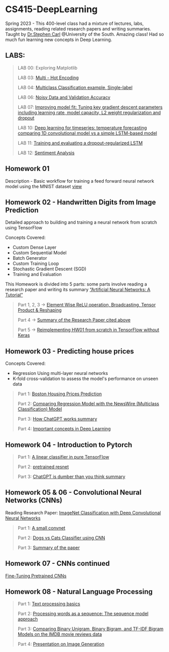 # CS415-DeepLearning
Spring 2023 - This 400-level class had a mixture of lectures, labs, assignments, reading related research papers and writing summaries. Taught by [Dr.Stephen Carl](https://scarl.sewanee.edu/) @University of the South. Amazing class! Had so much fun learning new concepts in Deep Learning.

## LABS:

>LAB 00: Exploring Matplotlib
>
>LAB 03: [Multi - Hot Encoding](https://github.com/roshpdl/cs415-deep-learning/blob/main/LABS/LAB%2003/LAB03.ipynb)
>
>LAB 04: [Multiclass Classification example, Single-label](https://github.com/roshpdl/cs415-deep-learning/blob/main/LABS/LAB%2004/LAB04_%20Roshan%20Poudel.ipynb)
>
>LAB 06: [Noisy Data and Validation Accuracy](https://github.com/roshpdl/cs415-deep-learning/blob/main/LABS/LAB%2006/LAB_06_Roshan.ipynb)
>
>LAB 07: [Improving model fit: Tuning key gradient descent parameters including learning rate, model capacity, L2 weight regularization and dropout](https://github.com/roshpdl/cs415-deep-learning/blob/main/LABS/LAB07/LAB07.ipynb)
>
>LAB 10: [Deep learning for timeseries: temperature forecasting comparing 1D convolutional model vs a simple LSTM-based model](https://github.com/roshpdl/cs415-deep-learning/blob/main/LABS/LAB10/LAB_10_.ipynb)
>
>LAB 11: [Training and evaluating a dropout-regularized LSTM](https://github.com/roshpdl/cs415-deep-learning/blob/main/LABS/LAB11/LAB11.ipynb)
>
>LAB 12: [Sentiment Analysis](https://github.com/roshpdl/cs415-deep-learning/blob/main/LABS/LAB12/LAB12.ipynb)

## Homework 01
Description - Basic workflow for training a feed forward neural network model using the MNIST dataset
[view](https://github.com/roshpdl/cs415-deep-learning/blob/main/Homeworks/Homework_07/Homework_7.ipynb)

## Homework 02 - Handwritten Digits from Image Prediction
Detailed approach to building and training a neural network from scratch using TensorFlow

Concepts Covered: 
- Custom Dense Layer
- Custom Sequential Model
- Batch Generator
- Custom Training Loop
- Stochastic Gradient Descent (SGD)
- Training and Evaluation

This Homework is divided into 5 parts: some parts involve reading a research paper and writing its summary [“Artificial Neural Networks: A Tutorial”](https://ieeexplore.ieee.org/document/485891)

> Part 1, 2, 3 -> [Element Wise ReLU operation, Broadcasting, Tensor Product & Reshaping](https://github.com/roshpdl/cs415-deep-learning/blob/main/Homeworks/Homework_2/HW2_upto_part3.ipynb)
> 
> Part 4 -> [Summary of the Research Paper cited above](https://github.com/roshpdl/cs415-deep-learning/blob/main/Homeworks/Homework_2/ANN_summary.pdf)
> 
> Part 5 -> [Reimplementing HW01 from scratch in TensorFlow without Keras](https://github.com/roshpdl/cs415-deep-learning/blob/main/Homeworks/Homework_2/HW2_part5.ipynb)

## Homework 03 - Predicting house prices
Concepts Covered:
- Regression Using multi-layer neural networks
- K-fold cross-validation to assess the model's performance on unseen data

> Part 1: [Boston Housing Prices Prediction](https://github.com/roshpdl/cs415-deep-learning/blob/main/Homeworks/Homework_3/Homework%233P1.ipynb)
> 
> Part 2: [Comparing Regression Model with the NewsWire (Multiclass Classification) Model](https://github.com/roshpdl/cs415-deep-learning/blob/main/Homeworks/Homework_3/HW%233P2.ipynb)
> 
> Part 3: [How ChatGPT works summary](https://github.com/roshpdl/cs415-deep-learning/blob/main/Homeworks/Homework_3/HW%233P3-RP.pdf)
> 
> Part 4: [Important concepts in Deep Learning](https://github.com/roshpdl/cs415-deep-learning/blob/main/Homeworks/Homework_3/ROSHAN%20POUDEL%20-%20HW%233%20Problem%204.pdf)


## Homework 04 - Introduction to Pytorch

>Part 1: [A linear classifier in pure TensorFlow](https://github.com/roshpdl/cs415-deep-learning/blob/main/Homeworks/Homework_4/HW_4P1.ipynb)
>
>Part 2: [pretrained resnet](https://github.com/roshpdl/cs415-deep-learning/blob/main/Homeworks/Homework_4/HW_4P2.ipynb)
>
>Part 3: [ChatGPT is dumber than you think summary](https://github.com/roshpdl/cs415-deep-learning/blob/main/Homeworks/Homework_4/HW_4P3.pdf)


## Homework 05 & 06 - Convolutional Neural Networks (CNNs)

Reading Research Paper: [ImageNet Classification with Deep Convolutional Neural Networks](https://proceedings.neurips.cc/paper/4824-imagenet-classification-with-deep-convolutional-neural-networks.pdf)

> Part 1: [A small convnet](https://github.com/roshpdl/cs415-deep-learning/blob/main/Homeworks/Homework_5_6/Problem1/HW_5_(MNIST_CNN).ipynb)
>
> Part 2: [Dogs vs Cats Classifier using CNN](https://github.com/roshpdl/cs415-deep-learning/blob/main/Homeworks/Homework_5_6/Problem2/HW_5_6_Dogs_vs_Cats_CNN.ipynb)
>
> Part 3: [Summary of the paper](https://github.com/roshpdl/cs415-deep-learning/blob/main/Homeworks/Homework_5_6/Written%20Summary/HW5_6%20CS415.pdf)


## Homework 07 - CNNs continued

[Fine-Tuning Pretrained CNNs](https://github.com/roshpdl/cs415-deep-learning/blob/main/Homeworks/Homework_07/Homework_7.ipynb)

## Homework 08 - Natural Language Processing

> Part 1: [Text processing basics](https://github.com/roshpdl/cs415-deep-learning/blob/main/Homeworks/Homework_8/Homework%208%20Q1.pdf)
>
> Part 2: [Processing words as a sequence: The sequence model approach](https://github.com/roshpdl/cs415-deep-learning/blob/main/Homeworks/Homework_8/Hw_8_P2_Q3.ipynb)
>
> Part 3: [Comparing Binary Unigram, Binary Bigram, and TF-IDF Bigram Models on the IMDB movie reviews data](https://github.com/roshpdl/cs415-deep-learning/blob/main/Homeworks/Homework_8/LAB12.ipynb)
>
> Part 4: [Presentation on Image Generation](https://github.com/roshpdl/cs415-deep-learning/blob/main/Homeworks/Homework_8/Paper%20Image%20Generation%20Using%20AI.pdf)













